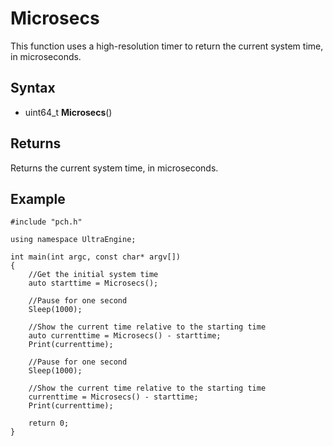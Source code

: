 # Microsecs

This function uses a high-resolution timer to return the current system time, in microseconds.

## Syntax

- uint64_t **Microsecs**()

## Returns

Returns the current system time, in microseconds.

## Example

```c+
#include "pch.h"

using namespace UltraEngine;

int main(int argc, const char* argv[])
{
	//Get the initial system time
	auto starttime = Microsecs();

	//Pause for one second
	Sleep(1000);

	//Show the current time relative to the starting time
	auto currenttime = Microsecs() - starttime;
	Print(currenttime);

	//Pause for one second
	Sleep(1000);

	//Show the current time relative to the starting time
	currenttime = Microsecs() - starttime;
	Print(currenttime);

	return 0;
}
```
